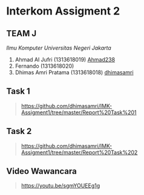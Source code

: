 # Interkom Assigment 2


## TEAM J ##

*Ilmu Komputer Universitas Negeri Jakarta*

  1. Ahmad Al Jufri (1313618019) [Ahmad238](https://github.com/Ahmad238)
  3. Fernando (1313618020)
  3. Dhimas Amri Pratama (1313618018) [dhimasamri](https://github.com/dhimasamri)
 

## Task 1 ##

> https://github.com/dhimasamri/IMK-Assigment1/tree/master/Report%20Task%201

## Task 2 ##

> https://github.com/dhimasamri/IMK-Assigment1/tree/master/Report%20Task%202

## Video Wawancara ##

> https://youtu.be/sgmYOUEEg1g
